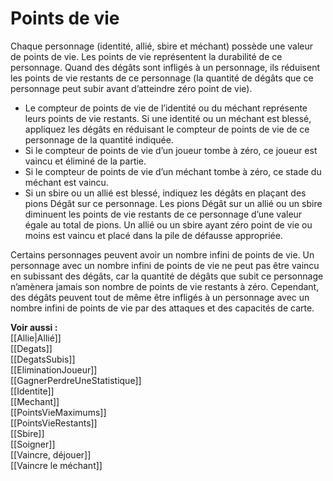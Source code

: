 # Points de vie
Chaque personnage (identité, allié, sbire et méchant) possède une valeur de points de vie. Les points de vie représentent la durabilité de ce personnage. Quand des dégâts sont infligés à un personnage, ils réduisent les points de vie restants de ce personnage (la quantité de dégâts que ce personnage peut subir avant d’atteindre zéro point de vie). 

- Le compteur de points de vie de l’identité ou du méchant représente leurs points de vie restants. Si une identité ou un méchant est blessé, appliquez les dégâts en réduisant le compteur de points de vie de ce personnage de la quantité indiquée.
- Si le compteur de points de vie d’un joueur tombe à zéro, ce joueur est vaincu et éliminé de la partie.
- Si le compteur de points de vie d’un méchant tombe à zéro, ce stade du méchant est vaincu.
- Si un sbire ou un allié est blessé, indiquez les dégâts en plaçant des pions Dégât sur ce personnage. Les pions Dégât sur un allié ou un sbire diminuent les points de vie restants de ce personnage d’une valeur égale au total de pions. Un allié ou un sbire ayant zéro point de vie ou moins est vaincu et placé dans la pile de défausse appropriée. 

Certains personnages peuvent avoir un nombre infini de points de vie. Un personnage avec un nombre infini de points de vie ne peut pas être vaincu en subissant des dégâts, car la quantité de dégâts que subit ce personnage n’amènera jamais son nombre de points de vie restants à zéro. Cependant, des dégâts peuvent tout de même être infligés à un personnage avec un nombre infini de points de vie par des attaques et des capacités de carte. 

**Voir aussi :**  
[[Allie|Allié]]  
[[Degats]]  
[[DegatsSubis]]  
[[EliminationJoueur]]  
[[GagnerPerdreUneStatistique]]  
[[Identite]]  
[[Mechant]]  
[[PointsVieMaximums]]  
[[PointsVieRestants]]  
[[Sbire]]  
[[Soigner]]  
[[Vaincre, déjouer]]  
[[Vaincre le méchant]]